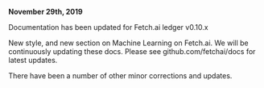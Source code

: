 **November 29th, 2019**

Documentation has been updated for Fetch.ai ledger v0.10.x 

New style, and new section on Machine Learning on Fetch.ai. We will be continuously updating these docs. Please see github.com/fetchai/docs for latest updates. 

There have been a number of other minor corrections and updates.

<br />